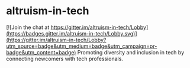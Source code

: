 # altruism-in-tech

[![Join the chat at https://gitter.im/altruism-in-tech/Lobby](https://badges.gitter.im/altruism-in-tech/Lobby.svg)](https://gitter.im/altruism-in-tech/Lobby?utm_source=badge&utm_medium=badge&utm_campaign=pr-badge&utm_content=badge)
Promoting diversity and inclusion in tech by connecting newcomers with tech professionals.
